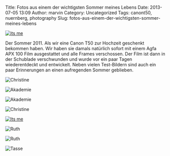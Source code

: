 Title: Fotos aus einem der wichtigsten Sommer meines Lebens
Date: 2013-07-05 13:09
Author: marvin
Category: Uncategorized
Tags: canont50, nuernberg, photography
Slug: fotos-aus-einem-der-wichtigsten-sommer-meines-lebens

[![its
me](https://farm8.staticflickr.com/7358/9183518297_aa6c408633_b.jpg)](http://www.flickr.com/photos/marvinxsteadfast/9183518297/ "its me by marvinxsteadfast, on Flickr")

Der Sommer 2011. Als wir eine Canon T50 zur Hochzeit geschenkt bekommen
haben. Wir haben sie damals natürlich sofort mit einem Agfa APX 100 Film
ausgestattet und alle Frames verschossen. Der Film ist dann in der
Schublade verschwunden und wurde vor ein paar Tagen wiederentdeckt und
entwickelt. Neben vielen Test-Bildern sind auch ein paar Erinnerungen an
einen aufregenden Sommer geblieben.

![Christine]({filename}/images/9183517755_ba35372bf2_b.jpg)

![Akademie]({filename}/images/9183519145_05bfcc5c28_b.jpg)

![Akademie]({filename}/images/9185737610_b22ca0beb3_b.jpg)

![Christine]({filename}/images/9185735006_dcbcbd0c96_b.jpg)

[![Its
me](https://farm8.staticflickr.com/7376/9185736406_e6285f6767_b.jpg)](http://www.flickr.com/photos/marvinxsteadfast/9185736406/ "Its me by marvinxsteadfast, on Flickr")

![Ruth]({filename}/images/9185735342_f612a5eaf5_b.jpg)

![Ruth]({filename}/images/9185737910_9875f50c16_b.jpg)

![Tasse]({filename}/images/9185738178_c69c59e8a9_b.jpg)

